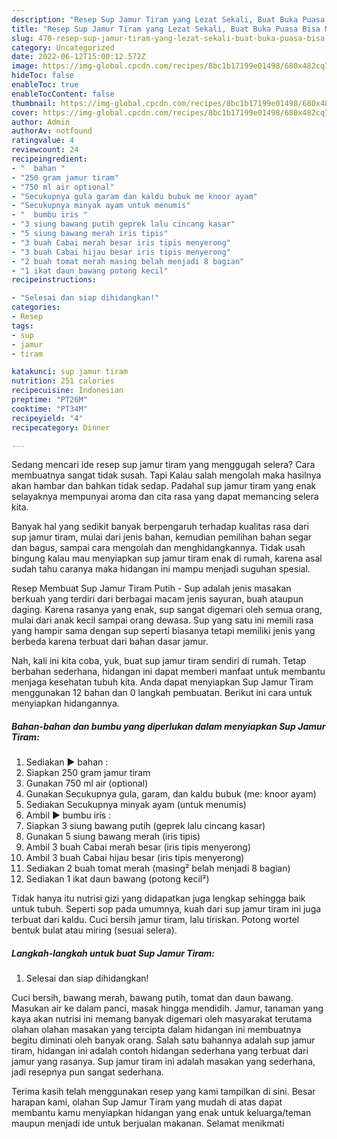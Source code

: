 ```yaml
---
description: "Resep Sup Jamur Tiram yang Lezat Sekali, Buat Buka Puasa Bisa Manjain Lidah"
title: "Resep Sup Jamur Tiram yang Lezat Sekali, Buat Buka Puasa Bisa Manjain Lidah"
slug: 470-resep-sup-jamur-tiram-yang-lezat-sekali-buat-buka-puasa-bisa-manjain-lidah
category: Uncategorized
date: 2022-06-12T15:00:12.572Z
image: https://img-global.cpcdn.com/recipes/8bc1b17199e01498/680x482cq70/sup-jamur-tiram-foto-resep-utama.jpg
hideToc: false
enableToc: true
enableTocContent: false
thumbnail: https://img-global.cpcdn.com/recipes/8bc1b17199e01498/680x482cq70/sup-jamur-tiram-foto-resep-utama.jpg
cover: https://img-global.cpcdn.com/recipes/8bc1b17199e01498/680x482cq70/sup-jamur-tiram-foto-resep-utama.jpg
author: Admin
authorAv: notfound
ratingvalue: 4
reviewcount: 24
recipeingredient:
- "  bahan "
- "250 gram jamur tiram"
- "750 ml air optional"
- "Secukupnya gula garam dan kaldu bubuk me knoor ayam"
- "Secukupnya minyak ayam untuk menumis"
- "  bumbu iris "
- "3 siung bawang putih geprek lalu cincang kasar"
- "5 siung bawang merah iris tipis"
- "3 buah Cabai merah besar iris tipis menyerong"
- "3 buah Cabai hijau besar iris tipis menyerong"
- "2 buah tomat merah masing belah menjadi 8 bagian"
- "1 ikat daun bawang potong kecil"
recipeinstructions:

- "Selesai dan siap dihidangkan!"
categories:
- Resep
tags:
- sup
- jamur
- tiram

katakunci: sup jamur tiram 
nutrition: 251 calories
recipecuisine: Indonesian
preptime: "PT26M"
cooktime: "PT34M"
recipeyield: "4"
recipecategory: Dinner

---
```



Sedang mencari ide resep sup jamur tiram yang menggugah selera? Cara membuatnya sangat tidak susah. Tapi Kalau salah mengolah maka hasilnya akan hambar dan bahkan tidak sedap. Padahal sup jamur tiram yang enak selayaknya mempunyai aroma dan cita rasa yang dapat memancing selera kita.


Banyak hal yang sedikit banyak berpengaruh terhadap kualitas rasa dari sup jamur tiram, mulai dari jenis bahan, kemudian pemilihan bahan segar dan bagus, sampai cara mengolah dan menghidangkannya. Tidak usah bingung kalau mau menyiapkan sup jamur tiram enak di rumah, karena asal sudah tahu caranya maka hidangan ini mampu menjadi suguhan spesial.

Resep Membuat Sup Jamur Tiram Putih - Sup adalah jenis masakan berkuah yang terdiri dari berbagai macam jenis sayuran, buah ataupun daging. Karena rasanya yang enak, sup sangat digemari oleh semua orang, mulai dari anak kecil sampai orang dewasa. Sup yang satu ini memili rasa yang hampir sama dengan sup seperti biasanya tetapi memiliki jenis yang berbeda karena terbuat dari bahan dasar jamur.


Nah, kali ini kita coba, yuk, buat sup jamur tiram sendiri di rumah. Tetap berbahan sederhana, hidangan ini dapat memberi manfaat untuk membantu menjaga kesehatan tubuh kita. Anda dapat menyiapkan Sup Jamur Tiram menggunakan 12 bahan dan 0 langkah pembuatan. Berikut ini cara untuk menyiapkan hidangannya.

<!--inarticleads1-->

##### Bahan-bahan dan bumbu yang diperlukan dalam menyiapkan Sup Jamur Tiram:

1. Sediakan  ▶️ bahan :
1. Siapkan 250 gram jamur tiram
1. Gunakan 750 ml air (optional)
1. Gunakan Secukupnya gula, garam, dan kaldu bubuk (me: knoor ayam)
1. Sediakan Secukupnya minyak ayam (untuk menumis)
1. Ambil  ▶️ bumbu iris :
1. Siapkan 3 siung bawang putih (geprek lalu cincang kasar)
1. Gunakan 5 siung bawang merah (iris tipis)
1. Ambil 3 buah Cabai merah besar (iris tipis menyerong)
1. Ambil 3 buah Cabai hijau besar (iris tipis menyerong)
1. Sediakan 2 buah tomat merah (masing² belah menjadi 8 bagian)
1. Sediakan 1 ikat daun bawang (potong kecil²)


Tidak hanya itu nutrisi gizi yang didapatkan juga lengkap sehingga baik untuk tubuh. Seperti sop pada umumnya, kuah dari sup jamur tiram ini juga terbuat dari kaldu. Cuci bersih jamur tiram, lalu tiriskan. Potong wortel bentuk bulat atau miring (sesuai selera). 

<!--inarticleads2-->

##### Langkah-langkah untuk buat Sup Jamur Tiram:


1. Selesai dan siap dihidangkan!

Cuci bersih, bawang merah, bawang putih, tomat dan daun bawang. Masukan air ke dalam panci, masak hingga mendidih. Jamur, tanaman yang kaya akan nutrisi ini memang banyak digemari oleh masyarakat terutama olahan olahan masakan yang tercipta dalam hidangan ini membuatnya begitu diminati oleh banyak orang. Salah satu bahannya adalah sup jamur tiram, hidangan ini adalah contoh hidangan sederhana yang terbuat dari jamur yang rasanya. Sup jamur tiram ini adalah masakan yang sederhana, jadi resepnya pun sangat sederhana. 

Terima kasih telah menggunakan resep yang kami tampilkan di sini. Besar harapan kami, olahan Sup Jamur Tiram yang mudah di atas dapat membantu kamu menyiapkan hidangan yang enak untuk keluarga/teman maupun menjadi ide untuk berjualan makanan. Selamat menikmati
